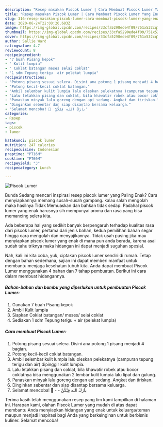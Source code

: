 ```yaml
---
description: "Resep masakan Piscok Lumer | Cara Membuat Piscok Lumer Yang Enak dan Simpel"
title: "Resep masakan Piscok Lumer | Cara Membuat Piscok Lumer Yang Enak dan Simpel"
slug: 316-resep-masakan-piscok-lumer-cara-membuat-piscok-lumer-yang-enak-dan-simpel
date: 2020-06-24T22:00:20.683Z
image: https://img-global.cpcdn.com/recipes/33cfa5290ede4f09/751x532cq70/piscok-lumer-foto-resep-utama.jpg
thumbnail: https://img-global.cpcdn.com/recipes/33cfa5290ede4f09/751x532cq70/piscok-lumer-foto-resep-utama.jpg
cover: https://img-global.cpcdn.com/recipes/33cfa5290ede4f09/751x532cq70/piscok-lumer-foto-resep-utama.jpg
author: Sallie Ward
ratingvalue: 4.7
reviewcount: 8
recipeingredient:
- "7 buah Pisang kepok"
- " Kulit lumpia"
- " Coklat batangan meses selai coklat"
- "1 sdm Tepung terigu  air pelekat lumpia"
recipeinstructions:
- "Potong pisang sesuai selera. Disini ana potong 1 pisang menjadi 4 bagian."
- "Potong kecil-kecil coklat batangan."
- "Ambil selembar kulit lumpia lalu oleskan pelekatnya (campuran tepung terigu dan air) dipinggir kulit lumpia."
- "Lalu letakkan pisang dan coklat, bila khawatir robek atau bocor coklatnya bisa menggunakan 2 lembar kulit lumpia lalu lipat dan gulung."
- "Panaskan minyak lalu goreng dengan api sedang. Angkat dan tiriskan."
- "Dinginkan sebentar dan siap disantap bersama keluarga."
- "Selamat mencoba! 🤝  باَرَكَ الله فِيْكُنَّ"
categories:
- Resep
tags:
- piscok
- lumer

katakunci: piscok lumer 
nutrition: 247 calories
recipecuisine: Indonesian
preptime: "PT16M"
cooktime: "PT60M"
recipeyield: "3"
recipecategory: Lunch

---
```



![Piscok Lumer](https://img-global.cpcdn.com/recipes/33cfa5290ede4f09/751x532cq70/piscok-lumer-foto-resep-utama.jpg)

Bunda Sedang mencari inspirasi resep piscok lumer yang Paling Enak? Cara menyiapkannya memang susah-susah gampang. kalau salah mengolah maka hasilnya Tidak Memuaskan dan bahkan tidak sedap. Padahal piscok lumer yang enak harusnya sih mempunyai aroma dan rasa yang bisa memancing selera kita.



Ada beberapa hal yang sedikit banyak berpengaruh terhadap kualitas rasa dari piscok lumer, pertama dari jenis bahan, kedua pemilihan bahan segar hingga cara mengolah dan menyajikannya. Tidak usah pusing jika mau menyiapkan piscok lumer yang enak di mana pun anda berada, karena asal sudah tahu triknya maka hidangan ini dapat menjadi suguhan spesial.


Nah, kali ini kita coba, yuk, ciptakan piscok lumer sendiri di rumah. Tetap dengan bahan sederhana, sajian ini dapat memberi manfaat untuk membantu menjaga kesehatan tubuh kita. Anda dapat membuat Piscok Lumer menggunakan 4 bahan dan 7 tahap pembuatan. Berikut ini cara dalam membuat hidangannya.

<!--inarticleads1-->

##### Bahan-bahan dan bumbu yang diperlukan untuk pembuatan Piscok Lumer:

1. Gunakan 7 buah Pisang kepok
1. Ambil  Kulit lumpia
1. Siapkan  Coklat batangan/ meses/ selai coklat
1. Sediakan 1 sdm Tepung terigu + air (pelekat lumpia)




<!--inarticleads2-->

##### Cara membuat Piscok Lumer:

1. Potong pisang sesuai selera. Disini ana potong 1 pisang menjadi 4 bagian.
1. Potong kecil-kecil coklat batangan.
1. Ambil selembar kulit lumpia lalu oleskan pelekatnya (campuran tepung terigu dan air) dipinggir kulit lumpia.
1. Lalu letakkan pisang dan coklat, bila khawatir robek atau bocor coklatnya bisa menggunakan 2 lembar kulit lumpia lalu lipat dan gulung.
1. Panaskan minyak lalu goreng dengan api sedang. Angkat dan tiriskan.
1. Dinginkan sebentar dan siap disantap bersama keluarga.
1. Selamat mencoba! 🤝 -  - باَرَكَ الله فِيْكُنَّ




Terima kasih telah menggunakan resep yang tim kami tampilkan di halaman ini. Harapan kami, olahan Piscok Lumer yang mudah di atas dapat membantu Anda menyiapkan hidangan yang enak untuk keluarga/teman maupun menjadi inspirasi bagi Anda yang berkeinginan untuk berbisnis kuliner. Selamat mencoba!
